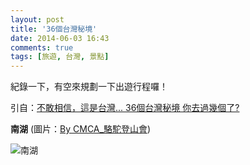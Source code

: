 ```yaml
---
layout: post
title: '36個台灣秘境'
date: 2014-06-03 16:43
comments: true
tags: [旅遊, 台灣, 景點]
---
```

紀錄一下，有空來規劃一下出遊行程囉！

引自：[不敢相信，這是台灣... 36個台灣秘境 你去過幾個了?](http://tw.gigacircle.com/221710-1)

**南湖**
(圖片：[By CMCA_駱駝登山會](http://www.flickr.com/photos/cmca/1138389565))


![南湖](http://tw1.gigacircle.com/media/537f9deb268da.jpg)
